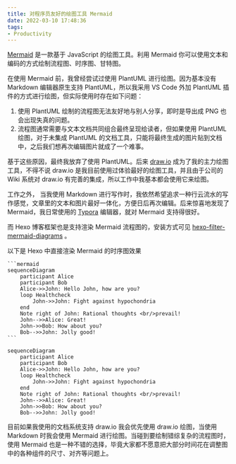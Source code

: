 ```yaml
---
title: 对程序员友好的绘图工具 Mermaid
date: 2022-03-10 17:48:36
tags:
- Productivity
---
```



[Mermaid](https://mermaid-js.github.io/) 是一款基于 JavaScript 的绘图工具。利用 Mermaid 你可以使用文本和编码的方式绘制流程图、时序图、甘特图。



在使用 Mermaid 前，我曾经尝试过使用 PlantUML 进行绘图。因为基本没有 Markdown 编辑器原生支持 PlantUML，所以我采用 VS Code 外加 PlantUML 插件的方式进行绘图，但实际使用时存在如下问题：



1. 使用 PlantUML 绘制的流程图无法友好地与别人分享，即时是导出成 PNG 也会出现失真的问题。
2. 流程图通常需要与文本文档共同组合最终呈现给读者，但如果使用 PlantUML 绘图，对于未集成 PlantUML 的文档工具，只能将最终生成的图片贴到文档中，之后我们想再次编辑图片就成了一个难事。



基于这些原因，最终我放弃了使用 PlantUML。后来 [draw.io](https://www.draw.io/) 成为了我的主力绘图工具，不得不说 draw.io 是我目前使用过体验最好的绘图工具，并且由于公司的 Wiki 系统对 draw.io 有完善的集成，所以工作中我基本都会使用它来绘图。



工作之外， 当我使用 Markdown 进行写作时，我依然希望追求一种行云流水的写作感觉，文章里的文本和图片最好一体化，方便日后再次编辑。后来惊喜地发现了 Mermaid，我日常使用的 [Typora](https://typora.io/) 编辑器，就对 Mermaid 支持得很好。



而 Hexo 博客框架也是支持渲染 Mermaid 流程图的，安装方式可见 [ hexo-filter-mermaid-diagrams](https://github.com/webappdevelp/hexo-filter-mermaid-diagrams) 。



以下是 Hexo 中直接渲染 Mermaid 的时序图效果
````
```mermaid
sequenceDiagram
    participant Alice
    participant Bob
    Alice->>John: Hello John, how are you?
    loop Healthcheck
        John->>John: Fight against hypochondria
    end
    Note right of John: Rational thoughts <br/>prevail!
    John-->>Alice: Great!
    John->>Bob: How about you?
    Bob-->>John: Jolly good!
```
````

```mermaid
sequenceDiagram
    participant Alice
    participant Bob
    Alice->>John: Hello John, how are you?
    loop Healthcheck
        John->>John: Fight against hypochondria
    end
    Note right of John: Rational thoughts <br/>prevail!
    John-->>Alice: Great!
    John->>Bob: How about you?
    Bob-->>John: Jolly good!
```


目前如果我使用的文档系统支持 draw.io 我会优先使用 draw.io 绘图，当使用 Markdown 时我会使用 Mermaid 进行绘图。当碰到要绘制错综复杂的流程图时，使用 Mermaid 也是一种不错的选择，毕竟大家都不愿意把大部分时间花在调整图中的各种组件的尺寸、对齐等问题上。
